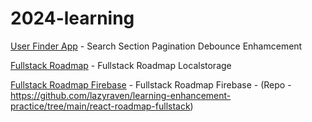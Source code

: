 # 2024-learning

[User Finder App](https://user-finder-app-chatgpt.netlify.app/) - Search Section Pagination Debounce Enhamcement

[Fullstack Roadmap](https://fullstack-interview-roadmap.netlify.app/) - Fullstack Roadmap Localstorage

[Fullstack Roadmap Firebase](https://roadmap-fullstack.netlify.app/) - Fullstack Roadmap Firebase - (Repo - https://github.com/lazyraven/learning-enhancement-practice/tree/main/react-roadmap-fullstack)

